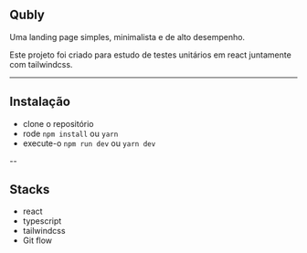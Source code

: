## Qubly

Uma landing page simples, minimalista e de alto desempenho.

Este projeto foi criado para estudo de testes unitários em react juntamente com tailwindcss.

---

## Instalação

 - clone o repositório
 - rode `npm install` ou `yarn`
 - execute-o `npm run dev` ou `yarn dev`

-- 

## Stacks

 - react
 - typescript
 - tailwindcss
 - Git flow